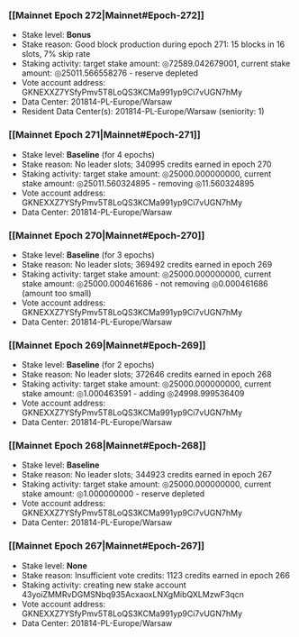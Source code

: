 ### [[Mainnet Epoch 272|Mainnet#Epoch-272]]
* Stake level: **Bonus**
* Stake reason: Good block production during epoch 271: 15 blocks in 16 slots, 7% skip rate
* Staking activity: target stake amount: ◎72589.042679001, current stake amount: ◎25011.566558276 - reserve depleted
* Vote account address: GKNEXXZ7YSfyPmv5T8LoQS3KCMa991yp9Ci7vUGN7hMy
* Data Center: 201814-PL-Europe/Warsaw
* Resident Data Center(s): 201814-PL-Europe/Warsaw (seniority: 1)
### [[Mainnet Epoch 271|Mainnet#Epoch-271]]
* Stake level: **Baseline** (for 4 epochs)
* Stake reason: No leader slots; 340995 credits earned in epoch 270
* Staking activity: target stake amount: ◎25000.000000000, current stake amount: ◎25011.560324895 - removing ◎11.560324895
* Vote account address: GKNEXXZ7YSfyPmv5T8LoQS3KCMa991yp9Ci7vUGN7hMy
* Data Center: 201814-PL-Europe/Warsaw
### [[Mainnet Epoch 270|Mainnet#Epoch-270]]
* Stake level: **Baseline** (for 3 epochs)
* Stake reason: No leader slots; 369492 credits earned in epoch 269
* Staking activity: target stake amount: ◎25000.000000000, current stake amount: ◎25000.000461686 - not removing ◎0.000461686 (amount too small)
* Vote account address: GKNEXXZ7YSfyPmv5T8LoQS3KCMa991yp9Ci7vUGN7hMy
* Data Center: 201814-PL-Europe/Warsaw
### [[Mainnet Epoch 269|Mainnet#Epoch-269]]
* Stake level: **Baseline** (for 2 epochs)
* Stake reason: No leader slots; 372646 credits earned in epoch 268
* Staking activity: target stake amount: ◎25000.000000000, current stake amount: ◎1.000463591 - adding ◎24998.999536409
* Vote account address: GKNEXXZ7YSfyPmv5T8LoQS3KCMa991yp9Ci7vUGN7hMy
* Data Center: 201814-PL-Europe/Warsaw
### [[Mainnet Epoch 268|Mainnet#Epoch-268]]
* Stake level: **Baseline**
* Stake reason: No leader slots; 344923 credits earned in epoch 267
* Staking activity: target stake amount: ◎25000.000000000, current stake amount: ◎1.000000000 - reserve depleted
* Vote account address: GKNEXXZ7YSfyPmv5T8LoQS3KCMa991yp9Ci7vUGN7hMy
* Data Center: 201814-PL-Europe/Warsaw
### [[Mainnet Epoch 267|Mainnet#Epoch-267]]
* Stake level: **None**
* Stake reason: Insufficient vote credits: 1123 credits earned in epoch 266
* Staking activity: creating new stake account 43yoiZMMRvDGMSNbq935AcxaoxLNXgMibQXLMzwF3qcn
* Vote account address: GKNEXXZ7YSfyPmv5T8LoQS3KCMa991yp9Ci7vUGN7hMy
* Data Center: 201814-PL-Europe/Warsaw